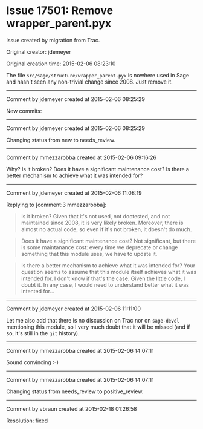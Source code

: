 # Issue 17501: Remove wrapper_parent.pyx

Issue created by migration from Trac.

Original creator: jdemeyer

Original creation time: 2015-02-06 08:23:10

The file `src/sage/structure/wrapper_parent.pyx` is nowhere used in Sage and hasn't seen any non-trivial change since 2008. Just remove it.


---

Comment by jdemeyer created at 2015-02-06 08:25:29

New commits:


---

Comment by jdemeyer created at 2015-02-06 08:25:29

Changing status from new to needs_review.


---

Comment by mmezzarobba created at 2015-02-06 09:16:26

Why? Is it broken? Does it have a significant maintenance cost? Is there a better mechanism to achieve what it was intended for?


---

Comment by jdemeyer created at 2015-02-06 11:08:19

Replying to [comment:3 mmezzarobba]:
> Is it broken?
Given that it's not used, not doctested, and not maintained since 2008, it is very likely broken. Moreover, there is almost no actual code, so even if it's not broken, it doesn't do much.

> Does it have a significant maintenance cost?
Not significant, but there is some maintanance cost: every time we deprecate or change something that this module uses, we have to update it.

> Is there a better mechanism to achieve what it was intended for?
Your question seems to assume that this module itself achieves what it was intended for. I don't know if that's the case. Given the little code, I doubt it. In any case, I would need to understand better what it was intented for...


---

Comment by jdemeyer created at 2015-02-06 11:11:00

Let me also add that there is no discussion on Trac nor on `sage-devel` mentioning this module, so I very much doubt that it will be missed (and if so, it's still in the `git` history).


---

Comment by mmezzarobba created at 2015-02-06 14:07:11

Sound convincing :-)


---

Comment by mmezzarobba created at 2015-02-06 14:07:11

Changing status from needs_review to positive_review.


---

Comment by vbraun created at 2015-02-18 01:26:58

Resolution: fixed
